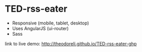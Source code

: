 TED-rss-eater
=============
* Responsive (mobile, tablet, desktop)
* Uses AngularJS (ui-router)
* Sass

link to live demo: http://theodoreli.github.io/TED-rss-eater-ghp
